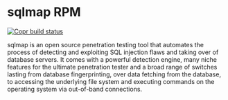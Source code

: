 sqlmap RPM
==========

[![Copr build status](https://copr.fedorainfracloud.org/coprs/affix/pentest/package/sqlmap/status_image/last_build.png)](https://copr.fedorainfracloud.org/coprs/affix/pentest/package/sqlmap/)

sqlmap is an open source penetration testing tool that automates the process of detecting and exploiting SQL injection flaws and taking over of database servers. It comes with a powerful detection engine, many niche features for the ultimate penetration tester and a broad range of switches lasting from database fingerprinting, over data fetching from the database, to accessing the underlying file system and executing commands on the operating system via out-of-band connections.
